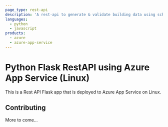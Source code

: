 ```yaml
---
page_type: rest-api
description: 'A rest-api to generate & validate building data using schematron, app built with Python-Flask, react deployed to Azure App Service on Linux.'
languages:
  - python
  - javascript
products:
  - azure
  - azure-app-service
---
```


# Python Flask RestAPI using Azure App Service (Linux)

This is a Rest API Flask app that is deployed to Azure App Service on Linux.

## Contributing

More to come...
